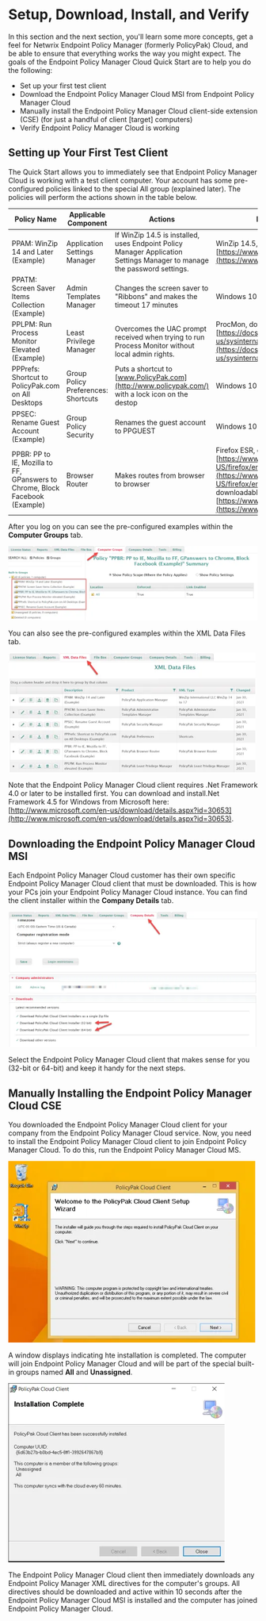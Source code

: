 # Setup, Download, Install, and Verify

In this section and the next section, you'll learn some more concepts, get a feel for Netwrix
Endpoint Policy Manager (formerly PolicyPak) Cloud, and be able to ensure that everything works the
way you might expect. The goals of the Endpoint Policy Manager Cloud Quick Start are to help you do
the following:

- Set up your first test client
- Download the Endpoint Policy Manager Cloud MSI from Endpoint Policy Manager Cloud
- Manually install the Endpoint Policy Manager Cloud client-side extension (CSE) (for just a handful
  of client [target] computers)
- Verify Endpoint Policy Manager Cloud is working

## Setting up Your First Test Client

The Quick Start allows you to immediately see that Endpoint Policy Manager Cloud is working with a
test client computer. Your account has some pre-configured policies linked to the special All group
(explained later). The policies will perform the actions shown in the table below.

| Policy Name                                                                  | Applicable Component                | Actions                                                                                                                 | Requirements                                                                                                                                                                                                                 |
| ---------------------------------------------------------------------------- | ----------------------------------- | ----------------------------------------------------------------------------------------------------------------------- | ---------------------------------------------------------------------------------------------------------------------------------------------------------------------------------------------------------------------------- |
| PPAM: WinZip 14 and Later (Example)                                          | Application Settings Manager        | If WinZip 14.5 is installed, uses Endpoint Policy Manager Application Settings Manager to manage the password settings. | WinZip 14.5, downloadable at [https://www.oldapps.com/winzip.php](https://www.oldapps.com/winzip.php)                                                                                                                        |
| PPATM: Screen Saver Items Collection (Example)                               | Admin Templates Manager             | Changes the screen saver to "Ribbons" and makes the timeout 17 minutes                                                  | Windows 10                                                                                                                                                                                                                   |
| PPLPM: Run Process Monitor Elevated (Example)                                | Least Privilege Manager             | Overcomes the UAC prompt received when trying to run Process Monitor without local admin rights.                        | ProcMon, downloadable at [https://docs.microsoft.com/en-us/sysinternals/downloads/procmon](https://docs.microsoft.com/en-us/sysinternals/downloads/procmon)                                                                  |
| PPPrefs: Shortcut to PolicyPak.com on All Desktops                           | Group Policy Preferences: Shortcuts | Puts a shortcut to [www.PolicyPak.com](http://www.policypak.com/) with a lock icon on the destop                        | Windows 10                                                                                                                                                                                                                   |
| PPSEC: Rename Guest Account (Example)                                        | Group Policy Security               | Renames the guest account to PPGUEST                                                                                    | Windows 10                                                                                                                                                                                                                   |
| PPBR: PP to IE, Mozilla to FF, GPanswers to Chrome, Block Facebook (Example) | Browser Router                      | Makes routes from browser to browser                                                                                    | Firefox ESR, downloadable at [https://www.mozilla.org/en-US/firefox/enterprise/](https://www.mozilla.org/en-US/firefox/enterprise/) Chrome, downloadable at [https://www.google.com/chrome/](https://www.google.com/chrome/) |

After you log on you can see the pre-configured examples within the **Computer Groups** tab.

![policypak_cloud_quickstart_625x186](../../../../static/img/product_docs/policypak/policypak/cloud/policypak_cloud_quickstart_625x186.webp)

You can also see the pre-configured examples within the XML Data Files tab.

![policypak_cloud_quickstart_1_499x241](../../../../static/img/product_docs/policypak/policypak/cloud/policypak_cloud_quickstart_1_499x241.webp)

Note that the Endpoint Policy Manager Cloud client requires .Net Framework 4.0 or later to be
installed first. You can download and install.Net Framework 4.5 for Windows from Microsoft here:
[http://www.microsoft.com/en-us/download/details.aspx?id=30653](http://www.microsoft.com/en-us/download/details.aspx?id=30653).

## Downloading the Endpoint Policy Manager Cloud MSI

Each Endpoint Policy Manager Cloud customer has their own specific Endpoint Policy Manager Cloud
client that must be downloaded. This is how your PCs join your Endpoint Policy Manager Cloud
instance. You can find the client installer within the **Company Details** tab.

![policypak_cloud_quickstart_2_623x338](../../../../static/img/product_docs/policypak/policypak/cloud/policypak_cloud_quickstart_2_623x338.webp)

Select the Endpoint Policy Manager Cloud client that makes sense for you (32-bit or 64-bit) and keep
it handy for the next steps.

## Manually Installing the Endpoint Policy Manager Cloud CSE

You downloaded the Endpoint Policy Manager Cloud client for your company from the Endpoint Policy
Manager Cloud service. Now, you need to install the Endpoint Policy Manager Cloud client to join
Endpoint Policy Manager Cloud. To do this, run the Endpoint Policy Manager Cloud MS.

![policypak_cloud_quickstart_3_499x366](../../../../static/img/product_docs/policypak/policypak/cloud/policypak_cloud_quickstart_3_499x366.webp)

A window displays indicating hte installation is completed. The computer will join Endpoint Policy
Manager Cloud and will be part of the special built-in groups named **All** and **Unassigned**.

![policypak_cloud_quickstart_4_437x361](../../../../static/img/product_docs/policypak/policypak/cloud/policypak_cloud_quickstart_4_437x361.webp)

The Endpoint Policy Manager Cloud client then immediately downloads any Endpoint Policy Manager XML
directives for the computer's groups. All directives should be downloaded and active within 10
seconds after the Endpoint Policy Manager Cloud MSI is installed and the computer has joined
Endpoint Policy Manager Cloud.
